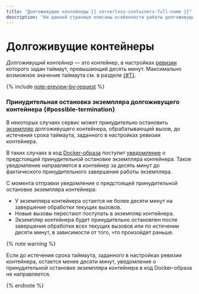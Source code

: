 ```yaml
---
title: "Долгоживущие контейнеры {{ serverless-containers-full-name }}"
description: "На данной странице описаны особенности работы долгоживущих контейнеров {{ serverless-containers-name }} — контейнеров с таймаутом выполнения до одного часа."
---
```


# Долгоживущие контейнеры

_Долгоживущий контейнер_ — это контейнер, в настройках [ревизии](./container.md#revision) которого задан таймаут, превышающий десять минут. Максимально возможное значение таймаута см. в разделе [{#T}](./limits.md#serverless-containers-limits).

{% include [note-preview-by-request](../../_includes/note-preview-by-request.md) %}

### Принудительная остановка экземпляра долгоживущего контейнера {#possible-termination}

В некоторых случаях сервис может принудительно остановить [экземпляр](./container.md#scaling) долгоживущего контейнера, обрабатывающий вызов, до истечения срока таймаута, заданного в настройках ревизии контейнера.

В таких случаях в код [Docker-образа](../../container-registry/concepts/docker-image.md) поступит [уведомление](./termination-notifications.md#notify-when-active) о предстоящей принудительной остановке экземпляра контейнера. Такое уведомление направляется в контейнер за десять минут до фактического принудительного завершения работы экземпляра.

С момента отправки уведомления о предстоящей принудительной остановке экземпляра контейнера:

* У экземпляра контейнера остается не более десяти минут на завершение обработки текущих вызовов.
* Новые вызовы перестают поступать в экземпляр контейнера.
* Экземпляр контейнера будет принудительно остановлен после завершения обработки всех текущих вызовов или по истечении десяти минут, в зависимости от того, что произойдет раньше.

{% note warning %}

Если до истечения срока таймаута, заданного в настройках ревизии контейнера, остается менее десяти минут, уведомление о принудительной остановке экземпляра контейнера в код Docker-образа не направляется.

{% endnote %}